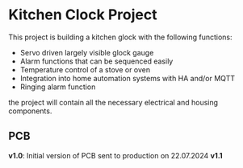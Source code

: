 # Kitchen Clock Project

This project is building a kitchen glock with the following functions:

- Servo driven largely visible glock gauge
- Alarm functions that can be sequenced easily
- Temperature control of a stove or oven
- Integration into home automation systems with HA and/or MQTT
- Ringing alarm function

the project will contain all the necessary electrical and housing components.

## PCB

**v1.0**: Initial version of PCB sent to production on 22.07.2024
**v1.1**
